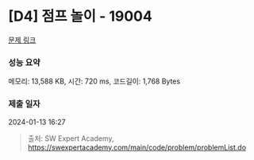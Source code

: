 # [D4] 점프 놀이 - 19004 

[문제 링크](https://swexpertacademy.com/main/code/problem/problemDetail.do?contestProbId=AYtrEOraDk0DFAR-) 

### 성능 요약

메모리: 13,588 KB, 시간: 720 ms, 코드길이: 1,768 Bytes

### 제출 일자

2024-01-13 16:27



> 출처: SW Expert Academy, https://swexpertacademy.com/main/code/problem/problemList.do